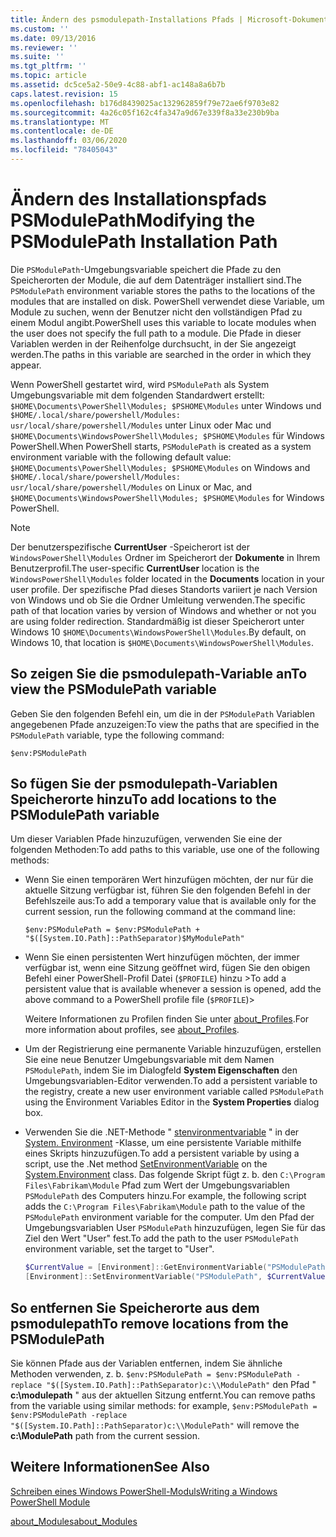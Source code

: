 ```yaml
---
title: Ändern des psmodulepath-Installations Pfads | Microsoft-Dokumentation
ms.custom: ''
ms.date: 09/13/2016
ms.reviewer: ''
ms.suite: ''
ms.tgt_pltfrm: ''
ms.topic: article
ms.assetid: dc5ce5a2-50e9-4c88-abf1-ac148a8a6b7b
caps.latest.revision: 15
ms.openlocfilehash: b176d8439025ac132962859f79e72ae6f9703e82
ms.sourcegitcommit: 4a26c05f162c4fa347a9d67e339f8a33e230b9ba
ms.translationtype: MT
ms.contentlocale: de-DE
ms.lasthandoff: 03/06/2020
ms.locfileid: "78405043"
---
```

# <a name="modifying-the-psmodulepath-installation-path"></a><span data-ttu-id="4e0e6-102">Ändern des Installationspfads PSModulePath</span><span class="sxs-lookup"><span data-stu-id="4e0e6-102">Modifying the PSModulePath Installation Path</span></span>

<span data-ttu-id="4e0e6-103">Die `PSModulePath`-Umgebungsvariable speichert die Pfade zu den Speicherorten der Module, die auf dem Datenträger installiert sind.</span><span class="sxs-lookup"><span data-stu-id="4e0e6-103">The `PSModulePath` environment variable stores the paths to the locations of the modules that are installed on disk.</span></span> <span data-ttu-id="4e0e6-104">PowerShell verwendet diese Variable, um Module zu suchen, wenn der Benutzer nicht den vollständigen Pfad zu einem Modul angibt.</span><span class="sxs-lookup"><span data-stu-id="4e0e6-104">PowerShell uses this variable to locate modules when the user does not specify the full path to a module.</span></span> <span data-ttu-id="4e0e6-105">Die Pfade in dieser Variablen werden in der Reihenfolge durchsucht, in der Sie angezeigt werden.</span><span class="sxs-lookup"><span data-stu-id="4e0e6-105">The paths in this variable are searched in the order in which they appear.</span></span>

<span data-ttu-id="4e0e6-106">Wenn PowerShell gestartet wird, wird `PSModulePath` als System Umgebungsvariable mit dem folgenden Standardwert erstellt: `$HOME\Documents\PowerShell\Modules; $PSHOME\Modules` unter Windows und `$HOME/.local/share/powershell/Modules: usr/local/share/powershell/Modules` unter Linux oder Mac und `$HOME\Documents\WindowsPowerShell\Modules; $PSHOME\Modules` für Windows PowerShell.</span><span class="sxs-lookup"><span data-stu-id="4e0e6-106">When PowerShell starts, `PSModulePath` is created as a system environment variable with the following default value: `$HOME\Documents\PowerShell\Modules; $PSHOME\Modules` on Windows and `$HOME/.local/share/powershell/Modules: usr/local/share/powershell/Modules` on Linux or Mac, and `$HOME\Documents\WindowsPowerShell\Modules; $PSHOME\Modules` for Windows PowerShell.</span></span>

> [!NOTE]
> <span data-ttu-id="4e0e6-107">Der benutzerspezifische **CurrentUser** -Speicherort ist der `WindowsPowerShell\Modules` Ordner im Speicherort der **Dokumente** in Ihrem Benutzerprofil.</span><span class="sxs-lookup"><span data-stu-id="4e0e6-107">The user-specific **CurrentUser** location is the `WindowsPowerShell\Modules` folder located in the **Documents** location in your user profile.</span></span> <span data-ttu-id="4e0e6-108">Der spezifische Pfad dieses Standorts variiert je nach Version von Windows und ob Sie die Ordner Umleitung verwenden.</span><span class="sxs-lookup"><span data-stu-id="4e0e6-108">The specific path of that location varies by version of Windows and whether or not you are using folder redirection.</span></span> <span data-ttu-id="4e0e6-109">Standardmäßig ist dieser Speicherort unter Windows 10 `$HOME\Documents\WindowsPowerShell\Modules`.</span><span class="sxs-lookup"><span data-stu-id="4e0e6-109">By default, on Windows 10, that location is `$HOME\Documents\WindowsPowerShell\Modules`.</span></span>

## <a name="to-view-the-psmodulepath-variable"></a><span data-ttu-id="4e0e6-110">So zeigen Sie die psmodulepath-Variable an</span><span class="sxs-lookup"><span data-stu-id="4e0e6-110">To view the PSModulePath variable</span></span>

<span data-ttu-id="4e0e6-111">Geben Sie den folgenden Befehl ein, um die in der `PSModulePath` Variablen angegebenen Pfade anzuzeigen:</span><span class="sxs-lookup"><span data-stu-id="4e0e6-111">To view the paths that are specified in the `PSModulePath` variable, type the following command:</span></span>

`$env:PSModulePath`

## <a name="to-add-locations-to-the-psmodulepath-variable"></a><span data-ttu-id="4e0e6-112">So fügen Sie der psmodulepath-Variablen Speicherorte hinzu</span><span class="sxs-lookup"><span data-stu-id="4e0e6-112">To add locations to the PSModulePath variable</span></span>

<span data-ttu-id="4e0e6-113">Um dieser Variablen Pfade hinzuzufügen, verwenden Sie eine der folgenden Methoden:</span><span class="sxs-lookup"><span data-stu-id="4e0e6-113">To add paths to this variable, use one of the following methods:</span></span>

- <span data-ttu-id="4e0e6-114">Wenn Sie einen temporären Wert hinzufügen möchten, der nur für die aktuelle Sitzung verfügbar ist, führen Sie den folgenden Befehl in der Befehlszeile aus:</span><span class="sxs-lookup"><span data-stu-id="4e0e6-114">To add a temporary value that is available only for the current session, run the following command at the command line:</span></span>

  `$env:PSModulePath = $env:PSModulePath + "$([System.IO.Path]::PathSeparator)$MyModulePath"`

- <span data-ttu-id="4e0e6-115">Wenn Sie einen persistenten Wert hinzufügen möchten, der immer verfügbar ist, wenn eine Sitzung geöffnet wird, fügen Sie den obigen Befehl einer PowerShell-Profil Datei (`$PROFILE`) hinzu ></span><span class="sxs-lookup"><span data-stu-id="4e0e6-115">To add a persistent value that is available whenever a session is opened, add the above command to a PowerShell profile file (`$PROFILE`)></span></span>

  <span data-ttu-id="4e0e6-116">Weitere Informationen zu Profilen finden Sie unter [about_Profiles](/powershell/module/microsoft.powershell.core/about/about_profiles).</span><span class="sxs-lookup"><span data-stu-id="4e0e6-116">For more information about profiles, see [about_Profiles](/powershell/module/microsoft.powershell.core/about/about_profiles).</span></span>

- <span data-ttu-id="4e0e6-117">Um der Registrierung eine permanente Variable hinzuzufügen, erstellen Sie eine neue Benutzer Umgebungsvariable mit dem Namen `PSModulePath`, indem Sie im Dialogfeld **System Eigenschaften** den Umgebungsvariablen-Editor verwenden.</span><span class="sxs-lookup"><span data-stu-id="4e0e6-117">To add a persistent variable to the registry, create a new user environment variable called `PSModulePath` using the Environment Variables Editor in the **System Properties** dialog box.</span></span>

- <span data-ttu-id="4e0e6-118">Verwenden Sie die .NET-Methode " [stenvironmentvariable](https://docs.microsoft.com/dotnet/api/system.environment.setenvironmentvariable) " in der [System. Environment](https://docs.microsoft.com/dotnet/api/system.environment) -Klasse, um eine persistente Variable mithilfe eines Skripts hinzuzufügen.</span><span class="sxs-lookup"><span data-stu-id="4e0e6-118">To add a persistent variable by using a script, use the .Net method [SetEnvironmentVariable](https://docs.microsoft.com/dotnet/api/system.environment.setenvironmentvariable) on the [System.Environment](https://docs.microsoft.com/dotnet/api/system.environment) class.</span></span> <span data-ttu-id="4e0e6-119">Das folgende Skript fügt z. b. den `C:\Program Files\Fabrikam\Module` Pfad zum Wert der Umgebungsvariablen `PSModulePath` des Computers hinzu.</span><span class="sxs-lookup"><span data-stu-id="4e0e6-119">For example, the following script adds the `C:\Program Files\Fabrikam\Module` path to the value of the `PSModulePath` environment variable for the computer.</span></span> <span data-ttu-id="4e0e6-120">Um den Pfad der Umgebungsvariablen User `PSModulePath` hinzuzufügen, legen Sie für das Ziel den Wert "User" fest.</span><span class="sxs-lookup"><span data-stu-id="4e0e6-120">To add the path to the user `PSModulePath` environment variable, set the target to "User".</span></span>

  ```powershell
  $CurrentValue = [Environment]::GetEnvironmentVariable("PSModulePath", "Machine")
  [Environment]::SetEnvironmentVariable("PSModulePath", $CurrentValue + [System.IO.Path]::PathSeparator + "C:\Program Files\Fabrikam\Modules", "Machine")

  ```

## <a name="to-remove-locations-from-the-psmodulepath"></a><span data-ttu-id="4e0e6-121">So entfernen Sie Speicherorte aus dem psmodulepath</span><span class="sxs-lookup"><span data-stu-id="4e0e6-121">To remove locations from the PSModulePath</span></span>

<span data-ttu-id="4e0e6-122">Sie können Pfade aus der Variablen entfernen, indem Sie ähnliche Methoden verwenden, z. b. `$env:PSModulePath = $env:PSModulePath -replace "$([System.IO.Path]::PathSeparator)c:\\ModulePath"` den Pfad " **c:\modulepath** " aus der aktuellen Sitzung entfernt.</span><span class="sxs-lookup"><span data-stu-id="4e0e6-122">You can remove paths from the variable using similar methods: for example, `$env:PSModulePath = $env:PSModulePath -replace "$([System.IO.Path]::PathSeparator)c:\\ModulePath"` will remove the **c:\ModulePath** path from the current session.</span></span>

## <a name="see-also"></a><span data-ttu-id="4e0e6-123">Weitere Informationen</span><span class="sxs-lookup"><span data-stu-id="4e0e6-123">See Also</span></span>

[<span data-ttu-id="4e0e6-124">Schreiben eines Windows PowerShell-Moduls</span><span class="sxs-lookup"><span data-stu-id="4e0e6-124">Writing a Windows PowerShell Module</span></span>](./writing-a-windows-powershell-module.md)

[<span data-ttu-id="4e0e6-125">about_Modules</span><span class="sxs-lookup"><span data-stu-id="4e0e6-125">about_Modules</span></span>](/powershell/module/microsoft.powershell.core/about/about_modules)
